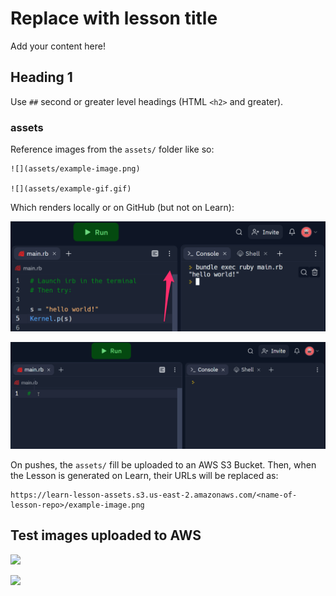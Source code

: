 # Replace with lesson title

Add your content here!

## Heading 1

Use `##` second or greater level headings (HTML `<h2>` and greater).

### assets

Reference images from the `assets/` folder like so:

```
![](assets/example-image.png)

![](assets/example-gif.gif)
```

Which renders locally or on GitHub (but not on Learn):

![](assets/example-image.png)

![](assets/example-gif.gif)

On pushes, the `assets/` fill be uploaded to an AWS S3 Bucket. Then, when the Lesson is generated on Learn, their URLs will be replaced as:

```
https://learn-lesson-assets.s3.us-east-2.amazonaws.com/<name-of-lesson-repo>/example-image.png
```

## Test images uploaded to AWS

![](https://learn-lesson-assets.s3.us-east-2.amazonaws.com/learn-lesson-template/example-gif.gif)

![](https://learn-lesson-assets.s3.us-east-2.amazonaws.com/learn-lesson-template/example-image.png)
